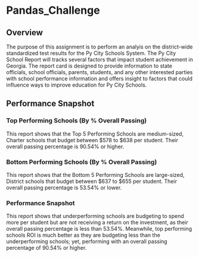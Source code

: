 # Pandas_Challenge
## Overview
The purpose of this assignment is to perform an analyis on the district-wide standardized test results for the Py City Schools System. The Py City School Report will tracks several factors that impact student achievement in Georgia. The report card is designed to provide information to state officials, school officials, parents, students, and any other interested parties with school performance information and offers insight to factors that could influence ways to improve education for Py City Schools.


## Performance Snapshot
### Top Performing Schools (By % Overall Passing)
This report shows that the Top 5 Performing Schools are medium-sized, Charter schools that budget between $578 to $638 per student. Their overall passing percentage is 90.54% or higher.

### Bottom Performing Schools (By % Overall Passing)
This report shows that the Bottom 5 Performing Schools are large-sized, District schools that budget between $637 to $655 per student. Their overall passing percentage is 53.54% or lower.

### Performance Snapshot
This report shows that underperforming schools are budgeting to spend more per student but are not receiving a return on the investment, as their overall passing percentage is less than 53.54%. Meanwhile, top performing schools ROI is much better as they are budgeting less than the underperforming schools; yet, performing with an overall passing percentage of 90.54% or higher.